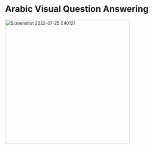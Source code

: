 # Arabic Visual Question Answering

<img width="406" alt="Screenshot 2022-07-25 040121" src="https://user-images.githubusercontent.com/47125583/180674380-1328fd7a-36f6-4bfb-bda7-0e053b78cea3.png">
